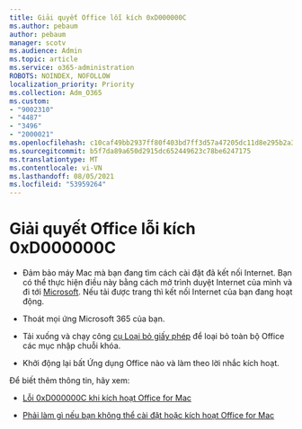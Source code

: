 ```yaml
---
title: Giải quyết Office lỗi kích 0xD000000C
ms.author: pebaum
author: pebaum
manager: scotv
ms.audience: Admin
ms.topic: article
ms.service: o365-administration
ROBOTS: NOINDEX, NOFOLLOW
localization_priority: Priority
ms.collection: Adm_O365
ms.custom:
- "9002310"
- "4487"
- "3496"
- "2000021"
ms.openlocfilehash: c10caf49bb2937ff80f403bd7ff3d57a47205dc11d8e295b2a34ddacf0eacfad
ms.sourcegitcommit: b5f7da89a650d2915dc652449623c78be6247175
ms.translationtype: MT
ms.contentlocale: vi-VN
ms.lasthandoff: 08/05/2021
ms.locfileid: "53959264"
---
```

# <a name="resolve-office-activation-error-0xd000000c"></a>Giải quyết Office lỗi kích 0xD000000C

- Đảm bảo máy Mac mà bạn đang tìm cách cài đặt đã kết nối Internet. Bạn có thể thực hiện điều này bằng cách mở trình duyệt Internet của mình và đi tới [Microsoft](https://www.microsoft.com). Nếu tải được trang thì kết nối Internet của bạn đang hoạt động.

- Thoát mọi ứng Microsoft 365 của bạn.

- Tải xuống và chạy công [cụ Loại bỏ giấy phép](https://go.microsoft.com/fwlink/?linkid=849815) để loại bỏ toàn bộ Office các mục nhập chuỗi khóa.

- Khởi động lại bất Ứng dụng Office nào và làm theo lời nhắc kích hoạt.

Để biết thêm thông tin, hãy xem:

- [Lỗi 0xD000000C khi kích hoạt Office for Mac](https://support.office.com/article/error-0xd000000c-when-activating-office-for-mac-da865931-4658-4829-ba2d-8133390c6d25)

- [Phải làm gì nếu bạn không thể cài đặt hoặc kích hoạt Office for Mac](https://support.office.com/article/what-to-try-if-you-can-t-install-or-activate-office-for-mac-5efba2b4-b1e6-4e5f-bf3c-6ab945d03dea)
